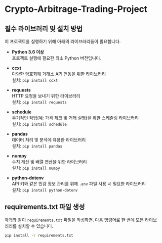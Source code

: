 # Crypto-Arbitrage-Trading-Project

## 필수 라이브러리 및 설치 방법

이 프로젝트를 실행하기 위해 아래의 라이브러리들이 필요합니다.

- **Python 3.6 이상**  
  프로젝트 실행에 필요한 최소 Python 버전입니다.

- **ccxt**  
  다양한 암호화폐 거래소 API 연동을 위한 라이브러리  
  설치: `pip install ccxt`

- **requests**  
  HTTP 요청을 보내기 위한 라이브러리  
  설치: `pip install requests`

- **schedule**  
  주기적인 작업(예: 가격 체크 및 거래 실행)을 위한 스케줄링 라이브러리  
  설치: `pip install schedule`

- **pandas**  
  데이터 처리 및 분석에 유용한 라이브러리  
  설치: `pip install pandas`

- **numpy**  
  수치 계산 및 배열 연산을 위한 라이브러리  
  설치: `pip install numpy`

- **python-dotenv**  
  API 키와 같은 민감 정보 관리를 위해 `.env` 파일 사용 시 필요한 라이브러리  
  설치: `pip install python-dotenv`

## requirements.txt 파일 생성

아래와 같이 `requirements.txt` 파일을 작성하면, 다음 명령어로 한 번에 모든 라이브러리를 설치할 수 있습니다.

```bash
pip install -r requirements.txt
